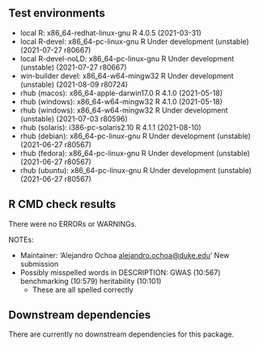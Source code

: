 ## Test environments
* local R:             x86_64-redhat-linux-gnu R 4.0.5 (2021-03-31)
* local R-devel:       x86_64-pc-linux-gnu     R Under development (unstable) (2021-07-27 r80667)
* local R-devel-noLD:  x86_64-pc-linux-gnu     R Under development (unstable) (2021-07-27 r80667)
* win-builder devel:   x86_64-w64-mingw32      R Under development (unstable) (2021-08-09 r80724)
* rhub (macos):        x86_64-apple-darwin17.0 R 4.1.0 (2021-05-18)
* rhub (windows):      x86_64-w64-mingw32      R 4.1.0 (2021-05-18)
* rhub (windows):      x86_64-w64-mingw32      R Under development (unstable) (2021-07-03 r80596)
* rhub (solaris):      i386-pc-solaris2.10     R 4.1.1 (2021-08-10)
* rhub (debian):       x86_64-pc-linux-gnu     R Under development (unstable) (2021-06-27 r80567)
* rhub (fedora):       x86_64-pc-linux-gnu     R Under development (unstable) (2021-06-27 r80567)
* rhub (ubuntu):       x86_64-pc-linux-gnu     R Under development (unstable) (2021-06-27 r80567)

## R CMD check results
There were no ERRORs or WARNINGs. 

NOTEs:

- Maintainer: ‘Alejandro Ochoa <alejandro.ochoa@duke.edu>’
  New submission
- Possibly misspelled words in DESCRIPTION:
  GWAS (10:567)
  benchmarking (10:579)
  heritability (10:101)
  - These are all spelled correctly

## Downstream dependencies
There are currently no downstream dependencies for this package.
